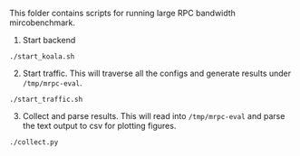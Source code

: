 This folder contains scripts for running large RPC bandwidth mircobenchmark.

1. Start backend
```
./start_koala.sh
```

2. Start traffic. This will traverse all the configs and generate
   results under `/tmp/mrpc-eval`.
```
./start_traffic.sh
```

3. Collect and parse results. This will read into `/tmp/mrpc-eval` and
   parse the text output to csv for plotting figures.
```
./collect.py
```
